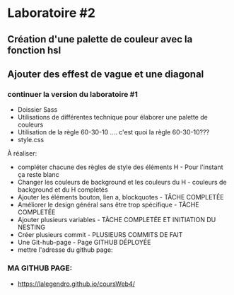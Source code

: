 # Laboratoire #2

## Création d'une palette de couleur avec la fonction hsl

## Ajouter des effest de vague et une diagonal

### continuer la version du laboratoire #1

- Doissier Sass
- Utilisations de différentes technique pour élaborer une palette de couleurs
- Utilisation de la règle 60-30-10 .... c'est quoi la règle 60-30-10???
- style.css

À réaliser:

- compléter chacune des règles de style des éléments H - Pour l'instant ça reste blanc
- Changer les couleurs de background et les couleurs du H - couleurs de background et du H completés
- Ajouter les éléments bouton, lien a, blockquotes - TÂCHE COMPLETÉE
- Améliorer le design général sans être trop spécifique - TÂCHE COMPLETÉE
- Ajouter plusieurs variables - TÂCHE COMPLETÉE ET INITIATION DU NESTING
- Créer plusieurs commit - PLUSIEURS COMMITS DE FAIT
- Une Git-hub-page - Page GITHUB DÉPLOYÉE
- mettre l'adresse du github page:

### MA GITHUB PAGE:

- https://lalegendro.github.io/coursWeb4/
